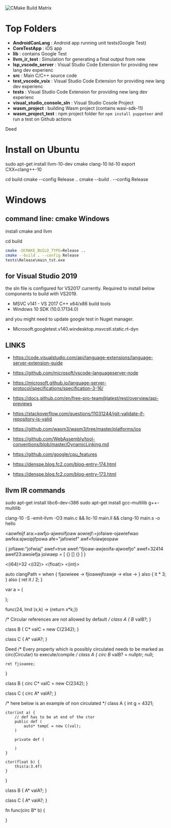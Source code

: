 
![CMake Build Matrix](https://github.com/nagano1/door/workflows/CMake%20Build%20Matrix/badge.svg)

# Top Folders
- **AndroidCanLang** : Android app running unit tests(Google Test)
- **CoreTestApp** : iOS app
- **lib** : contains Google Test
- **llvm_ir_test** : Simulation for generating a final output from new
- **lsp_vscode_server** : Visual Studio Code Extension for providing new lang dev experienc 
- **src** : Main C/C++  source code
- **test_vscode_vsix** : Visual Studio Code Extension for providing new lang dev experienc
- **tests** : Visual Studio Code Extension for providing new lang dev experienc
- **visual_studio_console_sln** : Visual Studio Cosole Project
- **wasm_project** : building Wasm project (contains wasi-sdk-11)
- **wasm_project_test** : npm project folder for `npm install puppeteer` and run a test on Github actions



Deed

# Install on Ubuntu 
sudo apt-get install llvm-10-dev cmake clang-10 lld-10
export CXX=clang++-10

cd build
cmake --config Release ..
cmake --build . --config Release 


# Windows
## command line: cmake  Windows
install cmake and llvm

cd build
```bash
cmake -DCMAKE_BUILD_TYPE=Release ..
cmake --build . --config Release
tests\Release\main_tst.exe
```
## for Visual Studio 2019
the sln file is configured for VS2017 currently. Required to install below components to build with VS2019. 
- MSVC v141 - VS 2017 C++ x64/x86 build tools
- Windows 10 SDK (10.0.17134.0)

and you might need to update google test in Nuget manager. 
- Microsoft.googletest.v140.windesktop.msvcstl.static.rt-dyn



## LINKS
- https://code.visualstudio.com/api/language-extensions/language-server-extension-guide
- https://github.com/microsoft/vscode-languageserver-node
- https://microsoft.github.io/language-server-protocol/specifications/specification-3-16/

- https://docs.github.com/en/free-pro-team@latest/rest/overview/api-previews

- https://stackoverflow.com/questions/11031244/jgit-validate-if-repository-is-valid
- https://github.com/wasm3/wasm3/tree/master/platforms/ios
- https://github.com/WebAssembly/tool-conventions/blob/master/DynamicLinking.md

- https://github.com/google/cpu_features
- https://denspe.blog.fc2.com/blog-entry-174.html
- https://denspe.blog.fc2.com/blog-entry-173.html

## llvm IR commands
sudo apt-get install libc6-dev-i386
sudo apt-get install gcc-multilib g++-multilib

clang-10 -S -emit-llvm -O3 main.c && llc-10 main.ll && clang-10 main.s -o hello


<aowfeijf ara:=awfjo-ajweoifjoaw aowiejf:=jofaiwe-ojawiefwao awfea:ajwoipjfpowa afe="jafowief" awf=foiawjeopaw


{
    jofiawe:"jofwiaj"
    awef=true
    awef:"fjioaw-awjeoifa-ajwoefjo"
    awef=32414
    awef23:awoiefja
    joiwaep = [
        {} [] {}
    ]
}

<(i64)>32
<(i32)>
<(float)>
<(int)>
<int>


auto clangPath = when {
    fjaowieee ->
    fjioawejfoawje -> 
    else -> 
} also {
    it * 3;
} also {
    ret it / 2;
}


var a = (

);

func(24, lmd (x,k) -> {return x*k;})


/* Circular references are not allowed by default */
class A {
    B* valB?;
}

class B {
    C* valC = new C(2342);
}

class C {
    A* valA?;
}


Deed
/* Every property which is possibly circulated needs to be marked as circ(Circular) to execute/compile */
class A {
    circ B* valB? = nullptr; null;

    ret fjioaeee;
}

class B {
    circ C* valC = new C(2342);
}

class C {
    circ A* valA?;
}



/* here below is an example of non circulated */
class A {
    int g = 4321;



    ctor(int a) {
        // def has to be at end of the ctor
        public def (
            auto* tempC = new C(val);
        )

        private def (

        )
    }

    ctor(float b) {
        this(a:3.4f)
    }
}

class B {
    A* valA?;
}

class C {
    A* valA?;
}

fn func(circ B* b) {

}
